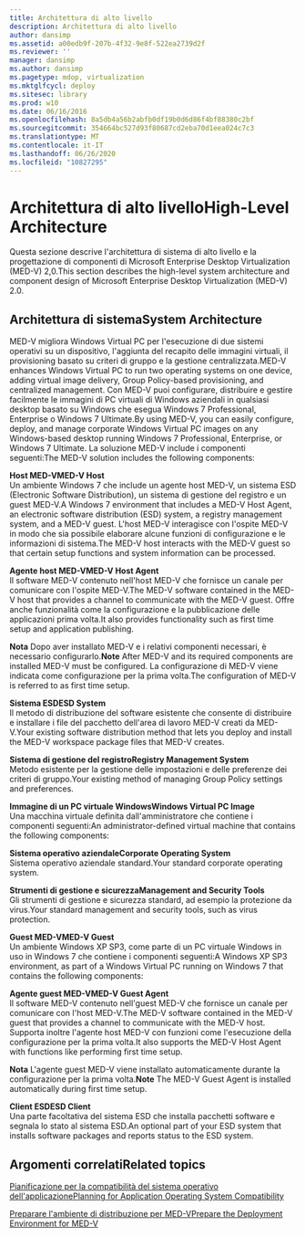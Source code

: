 ```yaml
---
title: Architettura di alto livello
description: Architettura di alto livello
author: dansimp
ms.assetid: a00edb9f-207b-4f32-9e8f-522ea2739d2f
ms.reviewer: ''
manager: dansimp
ms.author: dansimp
ms.pagetype: mdop, virtualization
ms.mktglfcycl: deploy
ms.sitesec: library
ms.prod: w10
ms.date: 06/16/2016
ms.openlocfilehash: 8a5db4a56b2abfb0df19b0d6d86f4bf88380c2bf
ms.sourcegitcommit: 354664bc527d93f80687cd2eba70d1eea024c7c3
ms.translationtype: MT
ms.contentlocale: it-IT
ms.lasthandoff: 06/26/2020
ms.locfileid: "10827295"
---
```

# <span data-ttu-id="dac6c-103">Architettura di alto livello</span><span class="sxs-lookup"><span data-stu-id="dac6c-103">High-Level Architecture</span></span>


<span data-ttu-id="dac6c-104">Questa sezione descrive l'architettura di sistema di alto livello e la progettazione di componenti di Microsoft Enterprise Desktop Virtualization (MED-V) 2,0.</span><span class="sxs-lookup"><span data-stu-id="dac6c-104">This section describes the high-level system architecture and component design of Microsoft Enterprise Desktop Virtualization (MED-V) 2.0.</span></span>

## <span data-ttu-id="dac6c-105">Architettura di sistema</span><span class="sxs-lookup"><span data-stu-id="dac6c-105">System Architecture</span></span>


<span data-ttu-id="dac6c-106">MED-V migliora Windows Virtual PC per l'esecuzione di due sistemi operativi su un dispositivo, l'aggiunta del recapito delle immagini virtuali, il provisioning basato su criteri di gruppo e la gestione centralizzata.</span><span class="sxs-lookup"><span data-stu-id="dac6c-106">MED-V enhances Windows Virtual PC to run two operating systems on one device, adding virtual image delivery, Group Policy-based provisioning, and centralized management.</span></span> <span data-ttu-id="dac6c-107">Con MED-V puoi configurare, distribuire e gestire facilmente le immagini di PC virtuali di Windows aziendali in qualsiasi desktop basato su Windows che esegua Windows 7 Professional, Enterprise o Windows 7 Ultimate.</span><span class="sxs-lookup"><span data-stu-id="dac6c-107">By using MED-V, you can easily configure, deploy, and manage corporate Windows Virtual PC images on any Windows-based desktop running Windows 7 Professional, Enterprise, or Windows 7 Ultimate.</span></span> <span data-ttu-id="dac6c-108">La soluzione MED-V include i componenti seguenti:</span><span class="sxs-lookup"><span data-stu-id="dac6c-108">The MED-V solution includes the following components:</span></span>

<a href="" id="---------------med-v-host"></a> **<span data-ttu-id="dac6c-109">Host MED-V</span><span class="sxs-lookup"><span data-stu-id="dac6c-109">MED-V Host</span></span>**  
<span data-ttu-id="dac6c-110">Un ambiente Windows 7 che include un agente host MED-V, un sistema ESD (Electronic Software Distribution), un sistema di gestione del registro e un guest MED-V.</span><span class="sxs-lookup"><span data-stu-id="dac6c-110">A Windows 7 environment that includes a MED-V Host Agent, an electronic software distribution (ESD) system, a registry management system, and a MED-V guest.</span></span> <span data-ttu-id="dac6c-111">L'host MED-V interagisce con l'ospite MED-V in modo che sia possibile elaborare alcune funzioni di configurazione e le informazioni di sistema.</span><span class="sxs-lookup"><span data-stu-id="dac6c-111">The MED-V host interacts with the MED-V guest so that certain setup functions and system information can be processed.</span></span>

<a href="" id="-------------------med-v-host-agent"></a> **<span data-ttu-id="dac6c-112">Agente host MED-V</span><span class="sxs-lookup"><span data-stu-id="dac6c-112">MED-V Host Agent</span></span>**  
<span data-ttu-id="dac6c-113">Il software MED-V contenuto nell'host MED-V che fornisce un canale per comunicare con l'ospite MED-V.</span><span class="sxs-lookup"><span data-stu-id="dac6c-113">The MED-V software contained in the MED-V host that provides a channel to communicate with the MED-V guest.</span></span> <span data-ttu-id="dac6c-114">Offre anche funzionalità come la configurazione e la pubblicazione delle applicazioni prima volta.</span><span class="sxs-lookup"><span data-stu-id="dac6c-114">It also provides functionality such as first time setup and application publishing.</span></span>

<span data-ttu-id="dac6c-115">**Nota**  Dopo aver installato MED-V e i relativi componenti necessari, è necessario configurarlo.</span><span class="sxs-lookup"><span data-stu-id="dac6c-115">**Note** After MED-V and its required components are installed MED-V must be configured.</span></span> <span data-ttu-id="dac6c-116">La configurazione di MED-V viene indicata come configurazione per la prima volta.</span><span class="sxs-lookup"><span data-stu-id="dac6c-116">The configuration of MED-V is referred to as first time setup.</span></span>

 

<a href="" id="esd-system"></a>**<span data-ttu-id="dac6c-117">Sistema ESD</span><span class="sxs-lookup"><span data-stu-id="dac6c-117">ESD System</span></span>**  
<span data-ttu-id="dac6c-118">Il metodo di distribuzione del software esistente che consente di distribuire e installare i file del pacchetto dell'area di lavoro MED-V creati da MED-V.</span><span class="sxs-lookup"><span data-stu-id="dac6c-118">Your existing software distribution method that lets you deploy and install the MED-V workspace package files that MED-V creates.</span></span>

<a href="" id="registry-management-system"></a>**<span data-ttu-id="dac6c-119">Sistema di gestione del registro</span><span class="sxs-lookup"><span data-stu-id="dac6c-119">Registry Management System</span></span>**  
<span data-ttu-id="dac6c-120">Metodo esistente per la gestione delle impostazioni e delle preferenze dei criteri di gruppo.</span><span class="sxs-lookup"><span data-stu-id="dac6c-120">Your existing method of managing Group Policy settings and preferences.</span></span>

<a href="" id="windows-virtual-pc-image"></a>**<span data-ttu-id="dac6c-121">Immagine di un PC virtuale Windows</span><span class="sxs-lookup"><span data-stu-id="dac6c-121">Windows Virtual PC Image</span></span>**  
<span data-ttu-id="dac6c-122">Una macchina virtuale definita dall'amministratore che contiene i componenti seguenti:</span><span class="sxs-lookup"><span data-stu-id="dac6c-122">An administrator-defined virtual machine that contains the following components:</span></span>

<a href="" id="corporate-operating-system"></a>**<span data-ttu-id="dac6c-123">Sistema operativo aziendale</span><span class="sxs-lookup"><span data-stu-id="dac6c-123">Corporate Operating System</span></span>**  
<span data-ttu-id="dac6c-124">Sistema operativo aziendale standard.</span><span class="sxs-lookup"><span data-stu-id="dac6c-124">Your standard corporate operating system.</span></span>

<a href="" id="management-and-security-tools"></a>**<span data-ttu-id="dac6c-125">Strumenti di gestione e sicurezza</span><span class="sxs-lookup"><span data-stu-id="dac6c-125">Management and Security Tools</span></span>**  
<span data-ttu-id="dac6c-126">Gli strumenti di gestione e sicurezza standard, ad esempio la protezione da virus.</span><span class="sxs-lookup"><span data-stu-id="dac6c-126">Your standard management and security tools, such as virus protection.</span></span>

<a href="" id="-----------------------med-v-guest"></a> **<span data-ttu-id="dac6c-127">Guest MED-V</span><span class="sxs-lookup"><span data-stu-id="dac6c-127">MED-V Guest</span></span>**  
<span data-ttu-id="dac6c-128">Un ambiente Windows XP SP3, come parte di un PC virtuale Windows in uso in Windows 7 che contiene i componenti seguenti:</span><span class="sxs-lookup"><span data-stu-id="dac6c-128">A Windows XP SP3 environment, as part of a Windows Virtual PC running on Windows 7 that contains the following components:</span></span>

<a href="" id="---------------------------med-v-guest-agent"></a> **<span data-ttu-id="dac6c-129">Agente guest MED-V</span><span class="sxs-lookup"><span data-stu-id="dac6c-129">MED-V Guest Agent</span></span>**  
<span data-ttu-id="dac6c-130">Il software MED-V contenuto nell'guest MED-V che fornisce un canale per comunicare con l'host MED-V.</span><span class="sxs-lookup"><span data-stu-id="dac6c-130">The MED-V software contained in the MED-V guest that provides a channel to communicate with the MED-V host.</span></span> <span data-ttu-id="dac6c-131">Supporta inoltre l'agente host MED-V con funzioni come l'esecuzione della configurazione per la prima volta.</span><span class="sxs-lookup"><span data-stu-id="dac6c-131">It also supports the MED-V Host Agent with functions like performing first time setup.</span></span>

<span data-ttu-id="dac6c-132">**Nota**  L'agente guest MED-V viene installato automaticamente durante la configurazione per la prima volta.</span><span class="sxs-lookup"><span data-stu-id="dac6c-132">**Note** The MED-V Guest Agent is installed automatically during first time setup.</span></span>

 

<a href="" id="esd-client"></a>**<span data-ttu-id="dac6c-133">Client ESD</span><span class="sxs-lookup"><span data-stu-id="dac6c-133">ESD Client</span></span>**  
<span data-ttu-id="dac6c-134">Una parte facoltativa del sistema ESD che installa pacchetti software e segnala lo stato al sistema ESD.</span><span class="sxs-lookup"><span data-stu-id="dac6c-134">An optional part of your ESD system that installs software packages and reports status to the ESD system.</span></span>

## <span data-ttu-id="dac6c-135">Argomenti correlati</span><span class="sxs-lookup"><span data-stu-id="dac6c-135">Related topics</span></span>


[<span data-ttu-id="dac6c-136">Pianificazione per la compatibilità del sistema operativo dell'applicazione</span><span class="sxs-lookup"><span data-stu-id="dac6c-136">Planning for Application Operating System Compatibility</span></span>](planning-for-application-operating-system-compatibility.md)

[<span data-ttu-id="dac6c-137">Preparare l'ambiente di distribuzione per MED-V</span><span class="sxs-lookup"><span data-stu-id="dac6c-137">Prepare the Deployment Environment for MED-V</span></span>](prepare-the-deployment-environment-for-med-v.md)

 

 





